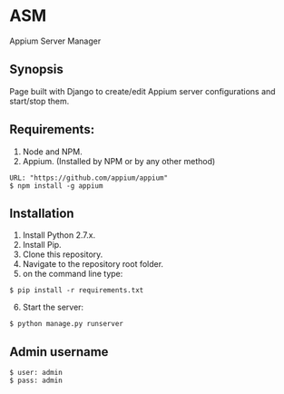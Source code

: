 # ASM
Appium Server Manager

## Synopsis

Page built with Django to create/edit Appium server configurations and start/stop them.

## Requirements:
1. Node and NPM.
2. Appium. (Installed by NPM or by any other method)
```
URL: "https://github.com/appium/appium"
$ npm install -g appium
```

## Installation

1. Install Python 2.7.x.
2. Install Pip.
3. Clone this repository.
4. Navigate to the repository root folder.
5. on the command line type:
```
$ pip install -r requirements.txt
```
6. Start the server: 
```
$ python manage.py runserver
```

## Admin username
```
$ user: admin
$ pass: admin
```


